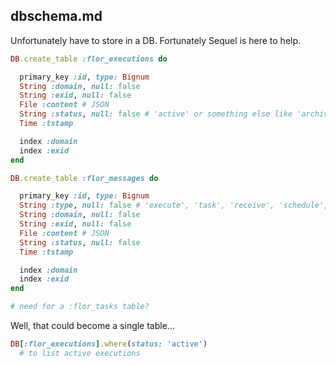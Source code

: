 
## dbschema.md

Unfortunately have to store in a DB. Fortunately Sequel is here to help.

```ruby
DB.create_table :flor_executions do

  primary_key :id, type: Bignum
  String :domain, null: false
  String :exid, null: false
  File :content # JSON
  String :status, null: false # 'active' or something else like 'archived'
  Time :tstamp

  index :domain
  index :exid
end

DB.create_table :flor_messages do

  primary_key :id, type: Bignum
  String :type, null: false # 'execute', 'task', 'receive', 'schedule', ...
  String :domain, null: false
  String :exid, null: false
  File :content # JSON
  String :status, null: false
  Time :tstamp

  index :domain
  index :exid
end

# need for a :flor_tasks table?
```

Well, that could become a single table...

```ruby
DB[:flor_executions].where(status: 'active')
  # to list active executions
```

